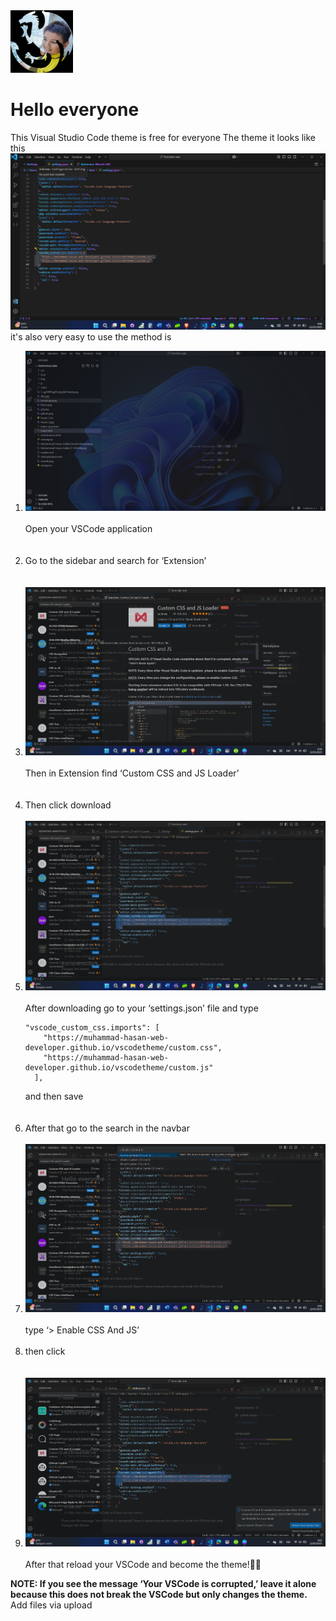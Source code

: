 <img src="AAF-1Cbbs4M_1741687440789.jpg" width="100">

# Hello everyone
This Visual Studio Code theme is free for everyone
The theme it looks like this
<img src="Cuplikan layar 2025-03-12 090910.png">
it's also very easy to use 
the method is
<ol>
<Li><img src="Cuplikan layar 2025-03-12 085716.png">  <br>
    <br>Open your VSCode application</Li>
    <br>
    <br>
<Li>Go to the sidebar and search for ‘Extension’</Li>
     <br>
    <br>
<Li><img src="Cuplikan layar 2025-03-12 085927.png"> <br>
    <br>Then in Extension find ‘Custom CSS and JS Loader’</Li>
    <br>
    <br>
<Li>Then click download</Li>
    <br>
<Li><img src="Cuplikan layar 2025-03-12 090005.png"> <br><br>After downloading go to your ‘settings.json’ file and type <pre><code>"vscode_custom_css.imports": [
    "https://muhammad-hasan-web-developer.github.io/vscodetheme/custom.css",
    "https://muhammad-hasan-web-developer.github.io/vscodetheme/custom.js"
  ],</code></pre> and then save</Li>
    <br>
    <br>
<Li>After that go to the search in the navbar</Li>
     <br>
<Li><img src="Cuplikan layar 2025-03-12 090049.png"> <br> <br>type ‘> Enable CSS And JS’</Li>
     <br>
<Li>then click </Li>
     <br>
     <br>
<Li><img src="Cuplikan layar 2025-03-12 090228.png"> <br><br>After that reload your VSCode and become the theme!🎉🎉</Li>
</ol>
<b>NOTE: If you see the message ‘Your VSCode is corrupted,’ leave it alone because this does not break the VSCode but only changes the theme.</b>
Add files via upload
